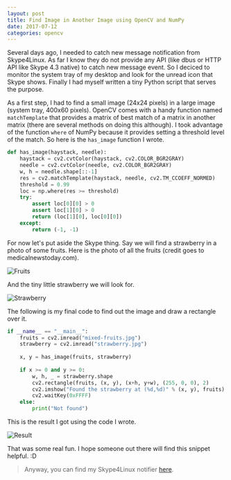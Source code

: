 ```yaml
---
layout: post
title: Find Image in Another Image using OpenCV and NumPy
date: 2017-07-12
categories: opencv
---
```


Several days ago, I needed to catch new message notification from Skype4Linux. As far I know they do not provide any API (like dbus or HTTP API like Skype 4.3 native) to catch new message event. So I deciced to monitor the system tray of my desktop and look for the unread icon that Skype shows. Finally I had myself written a tiny Python script that serves the purpose.

As a first step, I had to find a small image (24x24 pixels) in a large image (system tray, 400x60 pixels). OpenCV comes with a handy function named `matchTemplate` that provides a matrix of best match of a matrix in another matrix (there are several methods on doing this although). I took advantage of the function `where` of NumPy because it provides setting a threshold level of the match. So here is the `has_image` function I wrote.

```python
def has_image(haystack, needle):
    haystack = cv2.cvtColor(haystack, cv2.COLOR_BGR2GRAY)
    needle = cv2.cvtColor(needle, cv2.COLOR_BGR2GRAY)
    w, h = needle.shape[::-1]
    res = cv2.matchTemplate(haystack, needle, cv2.TM_CCOEFF_NORMED)
    threshold = 0.99
    loc = np.where(res >= threshold)
    try:
        assert loc[0][0] > 0
        assert loc[1][0] > 0
        return (loc[1][0], loc[0][0])
    except:
        return (-1, -1)
```

For now let's put aside the Skype thing. Say we will find a strawberry in a photo of some fruits. Here is the photo of all the fruits (credit goes to medicalnewstoday.com).

![Fruits](http://i.imgur.com/WvJG9i1.jpg)

And the tiny little strawberry we will look for.


![Strawberry](http://i.imgur.com/V3YYpTq.jpg)

The following is my final code to find out the image and draw a rectangle over it.

```python
if __name__ == "__main__":
    fruits = cv2.imread("mixed-fruits.jpg")
    strawberry = cv2.imread("strawberry.jpg")
    
    x, y = has_image(fruits, strawberry)
    
    if x >= 0 and y >= 0:
        w, h, _ = strawberry.shape
        cv2.rectangle(fruits, (x, y), (x+h, y+w), (255, 0, 0), 2)
        cv2.imshow("Found the strawberry at (%d,%d)" % (x, y), fruits)
        cv2.waitKey(0xFFFF)
    else:
        print("Not found")
```

This is the result I got using the code I wrote.

![Result](http://i.imgur.com/IGToZqI.png)

That was some real fun. I hope someone out there will find this snippet helpful. :D

> Anyway, you can find my Skype4Linux notifier [here](https://github.com/minhazul-haque/skype4linux-notifier).
